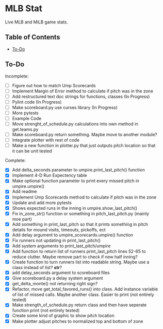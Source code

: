 # MLB Stat

Live MLB and MiLB game stats.

## Table of Contents

- [To-Do](#to-do)

## To-Do

Incomplete:
- [ ] Figure out how to match Ump Scorecards
- [ ] Implement Margin of Error method to calculate if pitch was in the zone
- [ ] Add restructured text doc strings for functions, classes (In Progress)
- [ ] Pylint code (In Progress)
- [ ] Make scoreboard.py use curses library (In Progress)
- [ ] More pytests
- [ ] Example Code
- [ ] Move strenght_of_schedule.py calculations into own method in get.teams.py
- [ ] Make scoreboard.py return something. Maybe move to another module?
- [ ] Integrate plotter with rest of code
- [ ] Make a new function in plotter.py that just outputs pitch location so that it can be unit tested

Complete:
- [X] Add delta_seconds parameter to umpire.print_last_pitch() function
- [X] Implement 4-D Run Expectency table
- [X] Make optional function parameter to print every missed pitch in umpire.umpire()
- [X] Add readme
- [X] Implement Ump Scorecards method to calculate if pitch was in the zone
- [X] Update and add more pytests
- [X] Shows expected runs in the inning in umpire.show_last_pitch()
- [X] Fix in_zone_str() function or something in pitch_last_pitch.py (mainly moe part)
- [X] Add something in print_last_pitch so that it prints something in pitch details for mound visits, timeouts, pickoffs, ect
- [X] Add delay argument to umpire_scorecards.umpire() function
- [X] Fix runners not updating in print_last_pitch()
- [X] Add system arguments to print_last_pitch/umpire
- [X] Add function to return list of runners print_last_pitch lines 52-65 to reduce clutter. Maybe remove part to check if new half inning?
- [X] Create function to turn runners list into readable string. Maybe use a class instead of list? __str__?
- [X] add delay_seconds argument to scoreboard files
- [X] Give scoreboard.py a delay system argument
- [X] get_delta_monte() not returning right sign?
- [X] Refactor, move get_total_favored_runs() into class. Add instance variable of list of missed calls. Maybe another class. Easier to print (not entirely tested)
- [X] Make strength_of_schedule.py return class and then have seperate function print (not entirely tested)
- [X] Create some kind of graphic to show pitch location
- [X] Make plotter adjust pitches to normalized top and bottom of zone